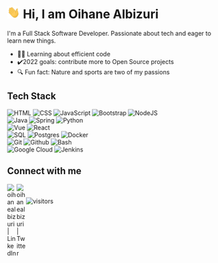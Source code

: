 # <img src="https://raw.githubusercontent.com/ABSphreak/ABSphreak/master/gifs/Hi.gif" width="30px"> Hi, I am Oihane Albizuri
I'm a Full Stack Software Developer. Passionate about tech and eager to learn new things.
- ✍🏻 Learning about efficient code
- ✔️2022 goals: contribute more to Open Source projects
- 🔍 Fun fact: Nature and sports are two of my passions

## Tech Stack
![HTML](https://img.shields.io/badge/HTML5-E34F26?style=for-the-badge&logo=html5&logoColor=white) 
![CSS](https://img.shields.io/badge/CSS-239120?&style=for-the-badge&logo=css3&logoColor=white)
![JavaScript](https://img.shields.io/badge/JavaScript-F7DF1E?style=for-the-badge&logo=javascript&logoColor=black)
![Bootstrap](https://img.shields.io/badge/Bootstrap-563D7C?style=for-the-badge&logo=bootstrap&logoColor=white)
![NodeJS](https://img.shields.io/badge/Node.js-43853D?style=for-the-badge&logo=node.js&logoColor=white)
<br/>
![Java](https://img.shields.io/badge/Java-ED8B00?style=for-the-badge&logo=java&logoColor=white)
![Spring](https://img.shields.io/badge/Spring-6DB33F?style=for-the-badge&logo=spring&logoColor=white)
![Python](	https://img.shields.io/badge/Python-14354C?style=for-the-badge&logo=python&logoColor=white)
<br/>
![Vue](https://img.shields.io/badge/Vue.js-35495E?style=for-the-badge&logo=vue.js&logoColor=4FC08D)
![React](https://img.shields.io/badge/React-20232A?style=for-the-badge&logo=react&logoColor=61DAFB)
<br/>
![SQL](https://img.shields.io/badge/-SQL-000?style=for-the-badge&logo=MySQL&logoColor=white)
![Postgres](https://img.shields.io/badge/PostgreSQL-316192?style=for-the-badge&logo=postgresql&logoColor=white)
![Docker](https://img.shields.io/badge/docker%20-%230db7ed.svg?&style=for-the-badge&logo=docker&logoColor=white)
<br/>
![Git](https://img.shields.io/badge/git%20-%23F05033.svg?&style=for-the-badge&logo=git&logoColor=white)
![Github](https://img.shields.io/badge/github%20-%23121011.svg?&style=for-the-badge&logo=github&logoColor=white)
![Bash](https://img.shields.io/badge/Shell_Script-121011?style=for-the-badge&logo=gnu-bash&logoColor=white)
<br/>
![Google Cloud](https://img.shields.io/badge/Google_Cloud-4285F4?style=for-the-badge&logo=google-cloud&logoColor=white)
![Jenkins](https://img.shields.io/badge/-Jenkins-cc0000?&style=for-the-badge&logo=Jenkins&logoColor=white)

## Connect with me
[<img align="left" alt="oihanealbizuri | LinkedIn" width="22px" src="https://cdn.jsdelivr.net/npm/simple-icons@v3/icons/linkedin.svg" />][linkedin]
[<img align="left" alt="oihanealbizuri | Twitter" width="22px" src="https://cdn.jsdelivr.net/npm/simple-icons@v3/icons/twitter.svg" />][twitter]
<br/>

![visitors](https://visitor-badge.glitch.me/badge?page_id=oihanealbizuri/oihanealbizuri)


[linkedin]: https://www.linkedin.com/in/oihanealbizuri/
[twitter]: https://twitter.com/oihanealbizuri